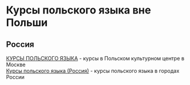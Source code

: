 # Курсы польского языка вне Польши

## Россия

[КУРСЫ ПОЛЬСКОГО ЯЗЫКА](http://kulturapolshi.ru/stat.php?page=kursi) - курсы в Польском культурном центре в Москве  
[Курсы польского языка (Россия)](http://www.moskwa.msz.gov.pl/ru/consular_information/kursy_polskogo_yazyka/) -  курсы польского языка в городах России  

